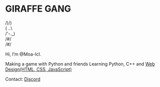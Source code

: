 # GIRAFFE GANG        
   /)/)  
  ( ..\  
  /'-._)  
 /#/  
/#/  

Hi, I’m @Moa-IcI.

Making a game with Python and friends
Learning Python, C++ and [Web Design(HTML, CSS, JavaScript)](https://longnecksoftware.ch)

Contact:
[Discord](https://www.discord.com/channels/@994857480729411584)
